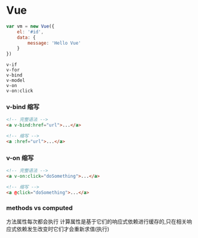 # Vue

```js
var vm = new Vue({
    el: '#id',
    data: {
        message: 'Hello Vue'
    }
})
```


```
v-if
v-for
v-bind
v-model
v-on
v-on:click
```

### v-bind 缩写
```html
<!-- 完整语法 -->
<a v-bind:href="url">...</a>

<!-- 缩写 -->
<a :href="url">...</a>
```

### v-on 缩写
```html
<!-- 完整语法 -->
<a v-on:click="doSomething">...</a>

<!-- 缩写 -->
<a @click="doSomething">...</a>
```

### methods vs computed
方法属性每次都会执行
计算属性是基于它们的响应式依赖进行缓存的,只在相关响应式依赖发生改变时它们才会重新求值(执行)